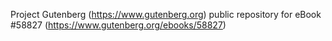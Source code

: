 Project Gutenberg (https://www.gutenberg.org) public repository for
eBook #58827 (https://www.gutenberg.org/ebooks/58827)
